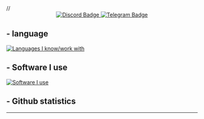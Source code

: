 <div>
  //
</div>

<div id="badges" align="center">
  <a href="https://discord.com">
    <img src="https://img.shields.io/badge/Discord-blue?style=for-the-badge&logo=discord&logoColor=white" alt="Discord Badge"/>
  </a>
  <a href="https://t.me/@trenebolon">
    <img src="https://img.shields.io/badge/Telegram-blue?style=for-the-badge&logo=telegram&logoColor=white" alt="Telegram Badge"/>
  </a>
</div>

<div align="center">
    <img src="https://komarev.com/ghpvc/?username=zexfolloff&style=flat-square&color=blue" alt=""/>
</div>

## - language
[![Languages I know/work with](https://skills.thijs.gg/icons?i=html,css,javascript,lua,json)](https://skills.thijs.gg)

## - Software I use
[![Software I use](https://skills.thijs.gg/icons?i=vscode)](https://skills.thijs.gg)

## - Github statistics
---
